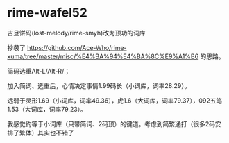 # rime-wafel52

吉旦饼码(lost-melody/rime-smyh)改为顶功的词库

抄袭了 https://github.com/Ace-Who/rime-xuma/tree/master/misc/%E4%BA%94%E4%BA%8C%E9%A1%B6 的思路。

简码选重Alt-L/Alt-R/；

加入简词、选重后，心情决定事情1.99码长（小词库，词率28.29）。

远弱于灵形1.69（小词库，词率49.36），虎1.6（大词库，词率79.37），092五笔1.53（大词库，词率79.23）。

我感觉约等于小词库（只带简词、2码顶）的键道。考虑到简繁通打（很多2码安排了繁体）其实也不错了
